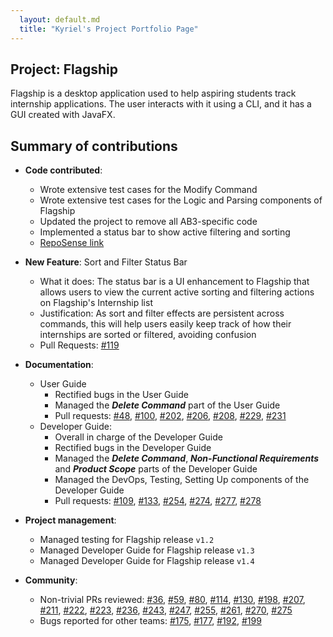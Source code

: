 ```yaml
---
  layout: default.md
  title: "Kyriel's Project Portfolio Page"
---
```


## Project: Flagship

Flagship is a desktop application used to help aspiring students track internship applications. The user interacts with it using a CLI, and it has a GUI created with JavaFX.

## Summary of contributions

* **Code contributed**:
    * Wrote extensive test cases for the Modify Command
    * Wrote extensive test cases for the Logic and Parsing components of Flagship
    * Updated the project to remove all AB3-specific code
    * Implemented a status bar to show active filtering and sorting
    * [RepoSense link](https://nus-cs2103-ay2324s1.github.io/tp-dashboard/?search=&sort=groupTitle&sortWithin=title&timeframe=commit&mergegroup=&groupSelect=groupByRepos&breakdown=true&checkedFileTypes=docs~functional-code~test-code&since=2023-09-22&tabOpen=true&tabType=authorship&tabAuthor=s-kybound&tabRepo=AY2324S1-CS2103T-W17-1%2Ftp%5Bmaster%5D&authorshipIsMergeGroup=false&authorshipFileTypes=docs&authorshipIsBinaryFileTypeChecked=false&authorshipIsIgnoredFilesChecked=false)

* **New Feature**: Sort and Filter Status Bar
    * What it does: The status bar is a UI enhancement to Flagship that allows users to view the current active sorting and filtering actions on Flagship's Internship list
    * Justification: As sort and filter effects are persistent across commands, this will help users easily keep track of how their internships are sorted or filtered, avoiding confusion
    * Pull Requests: [\#119](https://github.com/AY2324S1-CS2103T-W17-1/tp/pull/119)

<div style="page-break-after: always;"></div>

* **Documentation**:
    * User Guide
        * Rectified bugs in the User Guide
        * Managed the _**Delete Command**_ part of the User Guide
        * Pull requests: [\#48](https://github.com/AY2324S1-CS2103T-W17-1/tp/pull/48), [\#100](https://github.com/AY2324S1-CS2103T-W17-1/tp/pull/100), [\#202](https://github.com/AY2324S1-CS2103T-W17-1/tp/pull/202), [\#206](https://github.com/AY2324S1-CS2103T-W17-1/tp/pull/206), [\#208](https://github.com/AY2324S1-CS2103T-W17-1/tp/pull/208), [\#229](https://github.com/AY2324S1-CS2103T-W17-1/tp/pull/229), [\#231](https://github.com/AY2324S1-CS2103T-W17-1/tp/pull/231)
    * Developer Guide:
      * Overall in charge of the Developer Guide
      * Rectified bugs in the Developer Guide
      * Managed the _**Delete Command**_, _**Non-Functional Requirements**_ and _**Product Scope**_ parts of the Developer Guide
      * Managed the DevOps, Testing, Setting Up components of the Developer Guide
      * Pull requests: [\#109](https://github.com/AY2324S1-CS2103T-W17-1/tp/pull/109), [\#133](https://github.com/AY2324S1-CS2103T-W17-1/tp/pull/133), [\#254](https://github.com/AY2324S1-CS2103T-W17-1/tp/pull/254), [\#274](https://github.com/AY2324S1-CS2103T-W17-1/tp/pull/274), [\#277](https://github.com/AY2324S1-CS2103T-W17-1/tp/pull/277), [\#278](https://github.com/AY2324S1-CS2103T-W17-1/tp/pull/278)

* **Project management**:
    * Managed testing for Flagship release `v1.2`
    * Managed Developer Guide for Flagship release `v1.3`
    * Managed Developer Guide for Flagship release `v1.4`

* **Community**:
    * Non-trivial PRs reviewed: [\#36](https://github.com/AY2324S1-CS2103T-W17-1/tp/pull/36), [\#59](https://github.com/AY2324S1-CS2103T-W17-1/tp/pull/59), [\#80](https://github.com/AY2324S1-CS2103T-W17-1/tp/pull/80), [\#114](https://github.com/AY2324S1-CS2103T-W17-1/tp/pull/114), [\#130](https://github.com/AY2324S1-CS2103T-W17-1/tp/pull/130), [\#198](https://github.com/AY2324S1-CS2103T-W17-1/tp/pull/198), [\#207](https://github.com/AY2324S1-CS2103T-W17-1/tp/pull/207), [\#211](https://github.com/AY2324S1-CS2103T-W17-1/tp/pull/211), [\#222](https://github.com/AY2324S1-CS2103T-W17-1/tp/pull/222), [\#223](https://github.com/AY2324S1-CS2103T-W17-1/tp/pull/223), [\#236](https://github.com/AY2324S1-CS2103T-W17-1/tp/pull/236), [\#243](https://github.com/AY2324S1-CS2103T-W17-1/tp/pull/243), [\#247](https://github.com/AY2324S1-CS2103T-W17-1/tp/pull/247), [\#255](https://github.com/AY2324S1-CS2103T-W17-1/tp/pull/255), [\#261](https://github.com/AY2324S1-CS2103T-W17-1/tp/pull/261), [\#270](https://github.com/AY2324S1-CS2103T-W17-1/tp/pull/270), [\#275](https://github.com/AY2324S1-CS2103T-W17-1/tp/pull/275)
    * Bugs reported for other teams: [\#175](https://github.com/AY2324S1-CS2103T-F11-3/tp/issues/175), [\#177](https://github.com/AY2324S1-CS2103T-F11-3/tp/issues/177), [\#192](https://github.com/AY2324S1-CS2103T-F11-3/tp/issues/192), [\#199](https://github.com/AY2324S1-CS2103T-F11-3/tp/issues/199)
